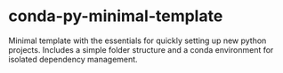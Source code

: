 # conda-py-minimal-template
Minimal template with the essentials for quickly setting up new python projects. Includes a simple folder structure and a conda environment for isolated dependency management.
